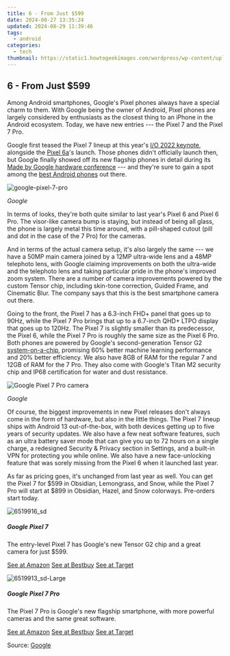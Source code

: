 ```yaml
---
title: 6 - From Just $599
date: 2024-08-27 13:35:24
updated: 2024-08-29 11:39:46
tags:
  - android
categories:
  - tech
thumbnail: https://static1.howtogeekimages.com/wordpress/wp-content/uploads/2022/10/Google-Pixel-7-Hero.jpg
---
```


## 6 - From Just $599

Among Android smartphones, Google's Pixel phones always have a special charm to them. With Google being the owner of Android, Pixel phones are largely considered by enthusiasts as the closest thing to an iPhone in the Android ecosystem. Today, we have new entries --- the Pixel 7 and the Pixel 7 Pro.

 Google first teased the Pixel 7 lineup at this year's [I/O 2022 keynote](https://iphone-transfer.techidaily.com/in-2024-5-ways-to-transfer-music-from-apple-iphone-6-plus-to-android-drfone-by-drfone-transfer-from-ios/), alongside the [Pixel 6a](https://win-howtos.techidaily.com/troubleshooting-your-surface-pen-on-pro-4-effective-steps-to-get-it-running-again/)'s launch. Those phones didn't officially launch then, but Google finally showed off its new flagship phones in detail during its [Made by Google hardware conference](https://screen-recording.techidaily.com/in-2024-webcam-advancements-revolutionizing-video-capture-at-home/) \--- and they're sure to gain a spot among the [best Android phones](https://twitter-videos.techidaily.com/hot-takes-highlight-twitters-trending-topics-for-2024/) out there.

![google-pixel-7-pro](https://static1.howtogeekimages.com/wordpress/wp-content/uploads/2022/10/screenshot-10-06-2022-102308.jpg) 

_Google_

 In terms of looks, they're both quite similar to last year's Pixel 6 and Pixel 6 Pro. The visor-like camera bump is staying, but instead of being all glass, the phone is largely metal this time around, with a pill-shaped cutout (pill and dot in the case of the 7 Pro) for the cameras.

 And in terms of the actual camera setup, it's also largely the same --- we have a 50MP main camera joined by a 12MP ultra-wide lens and a 48MP telephoto lens, with Google claiming improvements on both the ultra-wide and the telephoto lens and taking particular pride in the phone's improved zoom system. There are a number of camera improvements powered by the custom Tensor chip, including skin-tone correction, Guided Frame, and Cinematic Blur. The company says that this is the best smartphone camera out there.

 Going to the front, the Pixel 7 has a 6.3-inch FHD+ panel that goes up to 90Hz, while the Pixel 7 Pro brings that up to a 6.7-inch QHD+ LTPO display that goes up to 120Hz. The Pixel 7 is slightly smaller than its predecessor, the Pixel 6, while the Pixel 7 Pro is roughly the same size as the Pixel 6 Pro. Both phones are powered by Google's second-generation Tensor G2 [system-on-a-chip](https://screen-activity-recording.techidaily.com/new-discovering-win11s-finest-screen-grabbers-for-2024/), promising 60% better machine learning performance and 20% better efficiency. We also have 8GB of RAM for the regular 7 and 12GB of RAM for the 7 Pro. They also come with Google's Titan M2 security chip and IP68 certification for water and dust resistance.

![Google Pixel 7 Pro camera](https://static1.howtogeekimages.com/wordpress/wp-content/uploads/2022/10/screenshot-10-06-2022-104139.jpg) 

_Google_

 Of course, the biggest improvements in new Pixel releases don't always come in the form of hardware, but also in the little things. The Pixel 7 lineup ships with Android 13 out-of-the-box, with both devices getting up to five years of security updates. We also have a few neat software features, such as an ultra battery saver mode that can give you up to 72 hours on a single charge, a redesigned Security & Privacy section in Settings, and a built-in VPN for protecting you while online. We also have a new face-unlocking feature that was sorely missing from the Pixel 6 when it launched last year.

 As far as pricing goes, it's unchanged from last year as well. You can get the Pixel 7 for $599 in Obsidian, Lemongrass, and Snow, while the Pixel 7 Pro will start at $899 in Obsidian, Hazel, and Snow colorways. Pre-orders start today.

![6519916_sd](https://static1.howtogeekimages.com/wordpress/wp-content/uploads/2023/06/6519916_sd.jpg) 

#####  Google Pixel 7

The entry-level Pixel 7 has Google's new Tensor G2 chip and a great camera for just $599.

[See at Amazon](https://www.amazon.com/Google-Pixel-7-5G-Android-Phone/dp/B0BFCNVPYH) [See at Bestbuy](https://shop-links.co/link/?exclusive=1&publisher_slug=itechdaily19598&url=https%3A%2F%2Fwww.bestbuy.com%2Fsite%2Fgoogle__pixel_7_128g%2F6519950.p%3FskuId%3D6519950%2522target%253D%2522_blank) [See at Target](https://shop-links.co/link/?exclusive=1&publisher_slug=itechdaily19598&url=https%3A%2F%2Fwww.target.com%2Fp%2Fgoogle%255Fpixel%255F7%255F5g%255Fun%2F-%2FA-86947605) 

![6519913_sd-Large](https://static1.howtogeekimages.com/wordpress/wp-content/uploads/2023/06/6519913_sd-large.jpeg) 

#####  Google Pixel 7 Pro

The Pixel 7 Pro is Google's new flagship smartphone, with more powerful cameras and the same great software.

[See at Amazon](https://www.amazon.com/Google-Pixel-Pro-Smartphone-Telephoto/dp/B0BFCL4P7F) [See at Bestbuy](https://shop-links.co/link/?exclusive=1&publisher_slug=itechdaily19598&url=https%3A%2F%2Fwww.bestbuy.com%2Fsite%2Fgoogle__pixel_7_pro_%2F6519940.p%3FskuId%3D6519940%2522target%253D%2522_blank) [See at Target](https://shop-links.co/link/?exclusive=1&publisher_slug=itechdaily19598&url=https%3A%2F%2Fwww.target.com%2Fp%2Fgoogle%255Fpixel%255F7%255Fpro%255F5%2F-%2FA-87361067) 

 Source: [Google](https://blog.google/products/pixel/made-by-google-2022/)

<ins class="adsbygoogle"
     style="display:block"
     data-ad-format="autorelaxed"
     data-ad-client="ca-pub-7571918770474297"
     data-ad-slot="1223367746"></ins>



<ins class="adsbygoogle"
     style="display:block"
     data-ad-client="ca-pub-7571918770474297"
     data-ad-slot="8358498916"
     data-ad-format="auto"
     data-full-width-responsive="true"></ins>
